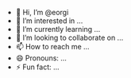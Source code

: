 - 👋 Hi, I’m @eorgi
- 👀 I’m interested in ...
- 🌱 I’m currently learning ...
- 💞️ I’m looking to collaborate on ...
- 📫 How to reach me ...
- 😄 Pronouns: ...
- ⚡ Fun fact: ...

<!---
eorgi/eorgi is a ✨ special ✨ repository because its `README.md` (this file) appears on your GitHub profile.
You can click the Preview link to take a look at your changes.
--->
